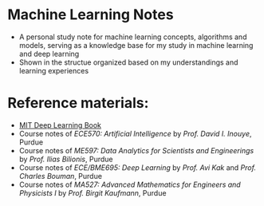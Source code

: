# Machine Learning Notes
- A personal study note for machine learning concepts, algorithms and models, serving as a knowledge base for my study in machine learning and deep learning
- Shown in the structue organized based on my understandings and learning experiences

# Reference materials: 
- [MIT Deep Learning Book](https://www.deeplearningbook.org/)
- Course notes of *ECE570: Artificial Intelligence* by *Prof. David I. Inouye*, Purdue
- Course notes of *ME597: Data Analytics for Scientists and Engineerings* by *Prof. Ilias Bilionis*, Purdue
- Course notes of *ECE/BME695: Deep Learning* by *Prof. Avi Kak* and *Prof. Charles Bouman*, Purdue
- Course notes of *MA527: Advanced Mathematics for Engineers and Physicists I* by *Prof. Birgit Kaufmann*, Purdue
